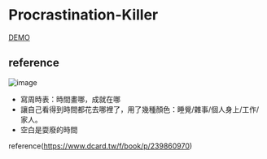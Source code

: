 # Procrastination-Killer
[DEMO](https://sakujjjj.github.io/Procrastination-Killer/)  
## reference
![image](https://github.com/sakujjjj/Procrastination-Killer/assets/95430501/2374cb42-e4af-4474-bd09-28ccdd7991ae)  
* 寫周時表：時間畫哪，成就在哪
* 讓自己看得到時間都花去哪裡了，用了幾種顏色：睡覺/雜事/個人身上/工作/家人。
* 空白是耍廢的時間

reference(https://www.dcard.tw/f/book/p/239860970)
